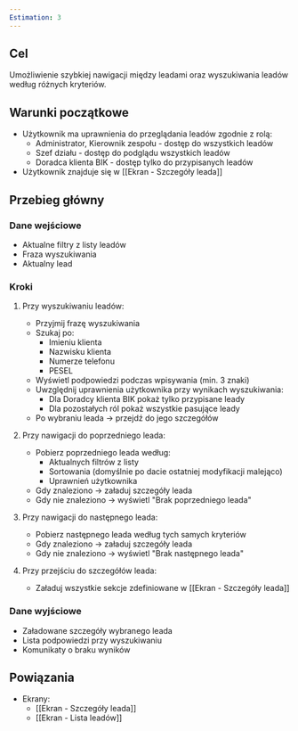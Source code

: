 ```yaml
---
Estimation: 3
---
```


## Cel

Umożliwienie szybkiej nawigacji między leadami oraz wyszukiwania leadów według różnych kryteriów.

## Warunki początkowe

- Użytkownik ma uprawnienia do przeglądania leadów zgodnie z rolą:
  - Administrator, Kierownik zespołu - dostęp do wszystkich leadów
  - Szef działu - dostęp do podglądu wszystkich leadów
  - Doradca klienta BIK - dostęp tylko do przypisanych leadów
- Użytkownik znajduje się w [[Ekran - Szczegóły leada]]

## Przebieg główny

### Dane wejściowe

- Aktualne filtry z listy leadów
- Fraza wyszukiwania
- Aktualny lead

### Kroki

1. Przy wyszukiwaniu leadów:
   - Przyjmij frazę wyszukiwania
   - Szukaj po:
     - Imieniu klienta
     - Nazwisku klienta
     - Numerze telefonu
     - PESEL
   - Wyświetl podpowiedzi podczas wpisywania (min. 3 znaki)
   - Uwzględnij uprawnienia użytkownika przy wynikach wyszukiwania:
     - Dla Doradcy klienta BIK pokaż tylko przypisane leady
     - Dla pozostałych ról pokaż wszystkie pasujące leady
   - Po wybraniu leada → przejdź do jego szczegółów

2. Przy nawigacji do poprzedniego leada:
   - Pobierz poprzedniego leada według:
     - Aktualnych filtrów z listy
     - Sortowania (domyślnie po dacie ostatniej modyfikacji malejąco)
     - Uprawnień użytkownika
   - Gdy znaleziono → załaduj szczegóły leada
   - Gdy nie znaleziono → wyświetl "Brak poprzedniego leada"

3. Przy nawigacji do następnego leada:
   - Pobierz następnego leada według tych samych kryteriów
   - Gdy znaleziono → załaduj szczegóły leada
   - Gdy nie znaleziono → wyświetl "Brak następnego leada"

4. Przy przejściu do szczegółów leada:
   - Załaduj wszystkie sekcje zdefiniowane w [[Ekran - Szczegóły leada]]

### Dane wyjściowe

- Załadowane szczegóły wybranego leada
- Lista podpowiedzi przy wyszukiwaniu
- Komunikaty o braku wyników

## Powiązania

- Ekrany:
  - [[Ekran - Szczegóły leada]]
  - [[Ekran - Lista leadów]]
